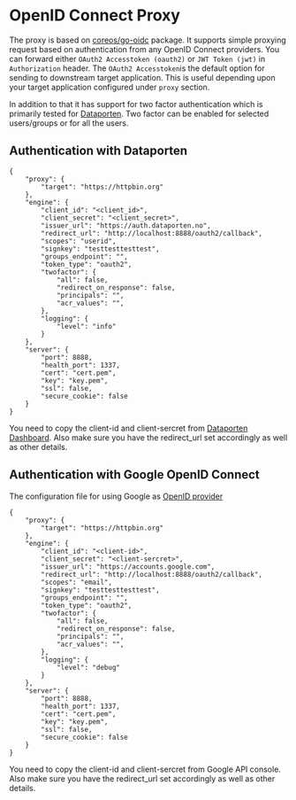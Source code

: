 # OpenID Connect Proxy

The proxy is based on [coreos/go-oidc](https://github.com/coreos/go-oidc/) package. It supports simple proxying request based on authentication from any OpenID Connect providers. You can forward either `OAuth2 Accesstoken (oauth2)` or `JWT Token (jwt)` in `Authorization` header. The `OAuth2 Accesstoken`is the default option for sending to downstream target application. This is useful depending upon your target application configured under `proxy` section.

In addition to that it has support for two factor authentication which is primarily tested for [Dataporten](https://docs.dataporten.no/). Two factor can be enabled for selected users/groups or for all the users.

## Authentication with Dataporten

```
{
    "proxy": {
        "target": "https://httpbin.org"
    },
    "engine": {
        "client_id": "<client_id>",
        "client_secret": "<client_secret>",
        "issuer_url": "https://auth.dataporten.no",
        "redirect_url": "http://localhost:8888/oauth2/callback",
        "scopes": "userid",
        "signkey": "testtesttesttest",
        "groups_endpoint": "",
        "token_type": "oauth2",
        "twofactor": {
            "all": false,
            "redirect_on_response": false,
            "principals": "",
            "acr_values": "",
        },
        "logging": {
            "level": "info"
        }
    },
    "server": {
        "port": 8888,
        "health_port": 1337,
        "cert": "cert.pem",
        "key": "key.pem",
        "ssl": false,
        "secure_cookie": false
    }
}
```

You need to copy the client-id and client-sercret from [Dataporten Dashboard](https://dashboard.dataporten.no/). Also make sure you have the redirect_url set accordingly as well as other details.

## Authentication with Google OpenID Connect

The configuration file for using Google as [OpenID provider](https://developers.google.com/identity/protocols/OpenIDConnect)

```
{
    "proxy": {
        "target": "https://httpbin.org"
    },
    "engine": {
        "client_id": "<client-id>",
        "client_secret": "<client-sercret>",
        "issuer_url": "https://accounts.google.com",
        "redirect_url": "http://localhost:8888/oauth2/callback",
        "scopes": "email",
        "signkey": "testtesttesttest",
        "groups_endpoint": "",
        "token_type": "oauth2",
        "twofactor": {
            "all": false,
            "redirect_on_response": false,
            "principals": "",
            "acr_values": "",
        },
        "logging": {
            "level": "debug"
        }
    },
    "server": {
        "port": 8888,
        "health_port": 1337,
        "cert": "cert.pem",
        "key": "key.pem",
        "ssl": false,
        "secure_cookie": false
    }
}
```

You need to copy the client-id and client-sercret from Google API console. Also make sure you have the redirect_url set accordingly as well as other details.